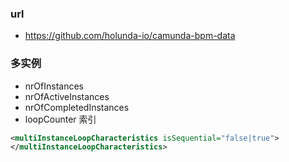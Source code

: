 ### url
 - https://github.com/holunda-io/camunda-bpm-data

### 多实例
 - nrOfInstances
 - nrOfActiveInstances
 - nrOfCompletedInstances
 - loopCounter 索引
```xml
<multiInstanceLoopCharacteristics isSequential="false|true">
</multiInstanceLoopCharacteristics>
```